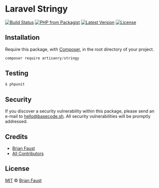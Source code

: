 # Laravel Stringy

[![Build Status](https://img.shields.io/travis/artisanry/Stringy/master.svg?style=flat-square)](https://travis-ci.org/artisanry/Stringy)
[![PHP from Packagist](https://img.shields.io/packagist/php-v/artisanry/stringy.svg?style=flat-square)]()
[![Latest Version](https://img.shields.io/github/release/artisanry/Stringy.svg?style=flat-square)](https://github.com/artisanry/Stringy/releases)
[![License](https://img.shields.io/packagist/l/artisanry/Stringy.svg?style=flat-square)](https://packagist.org/packages/artisanry/Stringy)

## Installation

Require this package, with [Composer](https://getcomposer.org/), in the root directory of your project.

```js
composer require artisanry/stringy
```

## Testing

``` bash
$ phpunit
```

## Security

If you discover a security vulnerability within this package, please send an e-mail to hello@basecode.sh. All security vulnerabilities will be promptly addressed.

## Credits

- [Brian Faust](https://github.com/faustbrian)
- [All Contributors](../../contributors)

## License

[MIT](LICENSE) © [Brian Faust](https://basecode.sh)
